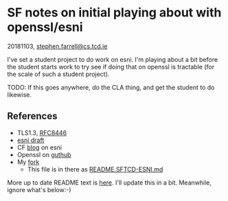 
# SF notes on initial playing about with openssl/esni

20181103, stephen.farrell@cs.tcd.ie

I've set a student project to do work on esni. I'm playing about a bit before
the student starts work to try see if doing that on openssl is tractable (for
the scale of such a student project).

TODO: If this goes anywhere, do the CLA thing, and get the student to do likewise.

## References

- TLS1.3, [RFC8446](https://tools.ietf.org/html/rfc8446)
- [esni draft](https://tools.ietf.org/html/draft-ietf-tls-esni)
- CF [blog](https://blog.cloudflare.com/encrypted-sni/) on esni
- Openssl on [guthub](https://github.com/openssl/openssl)
- My [fork](https://github.com/sftcd/openssl)
	- This file is in there as [README.SFTCD-ESNI.md](./README.SFTCD-ESNI.md)

More up to date README text is [here](./esnistuff/README.md). I'll
update this in a bit. Meanwhile, ignore what's below:-)

